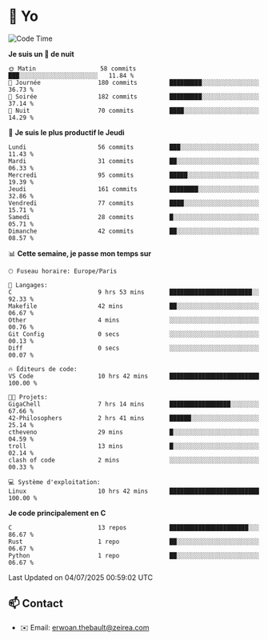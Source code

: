 # 👋 Yo

<!--START_SECTION:waka-->
![Code Time](http://img.shields.io/badge/Code%20Time-137%20hrs%2032%20mins-blue)

**Je suis un 🦉 de nuit** 

```text
🌞 Matin                  58 commits          ███░░░░░░░░░░░░░░░░░░░░░░   11.84 % 
🌆 Journée                180 commits         █████████░░░░░░░░░░░░░░░░   36.73 % 
🌃 Soirée                 182 commits         █████████░░░░░░░░░░░░░░░░   37.14 % 
🌙 Nuit                   70 commits          ████░░░░░░░░░░░░░░░░░░░░░   14.29 % 
```
📅 **Je suis le plus productif le Jeudi** 

```text
Lundi                    56 commits          ███░░░░░░░░░░░░░░░░░░░░░░   11.43 % 
Mardi                    31 commits          ██░░░░░░░░░░░░░░░░░░░░░░░   06.33 % 
Mercredi                 95 commits          █████░░░░░░░░░░░░░░░░░░░░   19.39 % 
Jeudi                    161 commits         ████████░░░░░░░░░░░░░░░░░   32.86 % 
Vendredi                 77 commits          ████░░░░░░░░░░░░░░░░░░░░░   15.71 % 
Samedi                   28 commits          █░░░░░░░░░░░░░░░░░░░░░░░░   05.71 % 
Dimanche                 42 commits          ██░░░░░░░░░░░░░░░░░░░░░░░   08.57 % 
```


📊 **Cette semaine, je passe mon temps sur** 

```text
🕑︎ Fuseau horaire: Europe/Paris

💬 Langages: 
C                        9 hrs 53 mins       ███████████████████████░░   92.33 % 
Makefile                 42 mins             ██░░░░░░░░░░░░░░░░░░░░░░░   06.67 % 
Other                    4 mins              ░░░░░░░░░░░░░░░░░░░░░░░░░   00.76 % 
Git Config               0 secs              ░░░░░░░░░░░░░░░░░░░░░░░░░   00.13 % 
Diff                     0 secs              ░░░░░░░░░░░░░░░░░░░░░░░░░   00.07 % 

🔥 Éditeurs de code: 
VS Code                  10 hrs 42 mins      █████████████████████████   100.00 % 

🐱‍💻 Projets: 
GigaChell                7 hrs 14 mins       █████████████████░░░░░░░░   67.66 % 
42-Philosophers          2 hrs 41 mins       ██████░░░░░░░░░░░░░░░░░░░   25.14 % 
ctheveno                 29 mins             █░░░░░░░░░░░░░░░░░░░░░░░░   04.59 % 
troll                    13 mins             █░░░░░░░░░░░░░░░░░░░░░░░░   02.14 % 
clash of code            2 mins              ░░░░░░░░░░░░░░░░░░░░░░░░░   00.33 % 

💻 Système d'exploitation: 
Linux                    10 hrs 42 mins      █████████████████████████   100.00 % 
```

**Je code principalement en C** 

```text
C                        13 repos            ██████████████████████░░░   86.67 % 
Rust                     1 repo              ██░░░░░░░░░░░░░░░░░░░░░░░   06.67 % 
Python                   1 repo              ██░░░░░░░░░░░░░░░░░░░░░░░   06.67 % 
```




 Last Updated on 04/07/2025 00:59:02 UTC
<!--END_SECTION:waka-->

## 📫 Contact

- ✉️ Email: erwoan.thebault@zeirea.com
